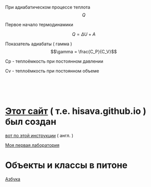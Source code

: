 При адиабатическом процессе теплота $$Q$$

Первое начало термодинамики

$$Q = \Delta U + A$$

Показатель адиабаты ( гамма ) $$\gamma = \frac{C_P}{C_V}$$

Сp - теплоёмкость при постоянном давлении

Сv - теплоёмкость при постоянном объеме

<br>
<br>
<br>


# [Этот сайт][hisava.github.io] ( т.е. hisava.github.io ) был создан

[вот по этой инструкции][bill-gist] ( англ. )

[hisava.github.io]: https://hisava.github.io 'hisava.github.io'

[bill-gist]:   https://gist.github.com/BillRaymond/db761d6b53dc4a237b095819d33c7332

[Моя первая лаборатория][try]

[try]: https://github.com/hisava/hisava.github.io/blob/main/try.ipynb

# Объекты и классы в питоне

[Азбука][objects-and-classes] 

[objects-and-classes]: https://github.com/hisava/hisava.github.io/blob/main/objects-and-classes.ipynb
